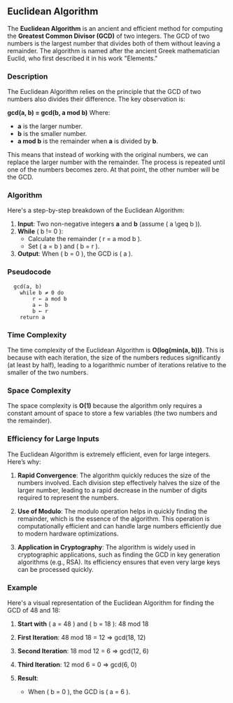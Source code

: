 ## Euclidean Algorithm

The **Euclidean Algorithm** is an ancient and efficient method for computing the **Greatest Common Divisor (GCD)** of two integers. The GCD of two numbers is the largest number that divides both of them without leaving a remainder. The algorithm is named after the ancient Greek mathematician Euclid, who first described it in his work "Elements."

### **Description**
The Euclidean Algorithm relies on the principle that the GCD of two numbers also divides their difference. The key observation is:

**gcd(a, b) = gcd(b, a mod b)**
Where:
- **a** is the larger number.
- **b** is the smaller number.
- **a mod b** is the remainder when **a** is divided by **b**.

This means that instead of working with the original numbers, we can replace the larger number with the remainder. The process is repeated until one of the numbers becomes zero. At that point, the other number will be the GCD.

### **Algorithm**
Here's a step-by-step breakdown of the Euclidean Algorithm:

1. **Input**: Two non-negative integers **a** and **b** (assume \( a \geq b \)).
2. **While** \( b != 0 \):
   - Calculate the remainder \( r = a mod b \).
   - Set \( a = b \) and \( b = r \).
3. **Output**: When \( b = 0 \), the GCD is \( a \).

### **Pseudocode**
```plaintext
  gcd(a, b)
    while b ≠ 0 do
        r ← a mod b
        a ← b
        b ← r
    return a
```

### **Time Complexity**
The time complexity of the Euclidean Algorithm is **O(log(min(a, b)))**. This is because with each iteration, the size of the numbers reduces significantly (at least by half), leading to a logarithmic number of iterations relative to the smaller of the two numbers.

### **Space Complexity**
The space complexity is **O(1)** because the algorithm only requires a constant amount of space to store a few variables (the two numbers and the remainder).

### **Efficiency for Large Inputs**
The Euclidean Algorithm is extremely efficient, even for large integers. Here’s why:

1. **Rapid Convergence**: The algorithm quickly reduces the size of the numbers involved. Each division step effectively halves the size of the larger number, leading to a rapid decrease in the number of digits required to represent the numbers.

2. **Use of Modulo**: The modulo operation helps in quickly finding the remainder, which is the essence of the algorithm. This operation is computationally efficient and can handle large numbers efficiently due to modern hardware optimizations.

3. **Application in Cryptography**: The algorithm is widely used in cryptographic applications, such as finding the GCD in key generation algorithms (e.g., RSA). Its efficiency ensures that even very large keys can be processed quickly.

### **Example**
Here's a visual representation of the Euclidean Algorithm for finding the GCD of 48 and 18:

1. **Start with** \( a = 48 \) and \( b = 18 \): 48 mod 18
   

2. **First Iteration**:
48 mod 18 = 12 => gcd(18, 12)

3. **Second Iteration**:
    18 mod 12 = 6 => gcd(12, 6)

4. **Third Iteration**:
   12 mod 6 = 0 => gcd(6, 0)

5. **Result**:
   - When \( b = 0 \), the GCD is \( a = 6 \).

